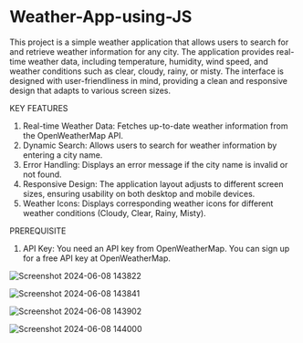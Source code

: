 # Weather-App-using-JS

This project is a simple weather application that allows users to search for and retrieve weather information for any city. The application provides real-time weather data, including temperature, humidity, wind speed, and weather conditions such as clear, cloudy, rainy, or misty. The interface is designed with user-friendliness in mind, providing a clean and responsive design that adapts to various screen sizes.

KEY FEATURES
1. Real-time Weather Data: Fetches up-to-date weather information from the OpenWeatherMap API.
2. Dynamic Search: Allows users to search for weather information by entering a city name.
3. Error Handling: Displays an error message if the city name is invalid or not found.
4. Responsive Design: The application layout adjusts to different screen sizes, ensuring usability on both desktop and mobile devices.
5. Weather Icons: Displays corresponding weather icons for different weather conditions (Cloudy, Clear, Rainy, Misty).

PREREQUISITE
1. API Key: You need an API key from OpenWeatherMap. You can sign up for a free API key at OpenWeatherMap.

![Screenshot 2024-06-08 143822](https://github.com/Juhikumari134/Weather-App-using-JS/assets/134398207/bd19f732-2744-4e8d-aed2-8093beaf83ff)


![Screenshot 2024-06-08 143841](https://github.com/Juhikumari134/Weather-App-using-JS/assets/134398207/3fd89db8-05dd-41c0-a61f-0d2b94bb18d4)


![Screenshot 2024-06-08 143902](https://github.com/Juhikumari134/Weather-App-using-JS/assets/134398207/e58ace89-3b32-4127-bf75-c497d7133ce0)


![Screenshot 2024-06-08 144000](https://github.com/Juhikumari134/Weather-App-using-JS/assets/134398207/5bb3531e-6ac4-4307-8124-04af8b7a3910)
